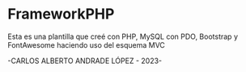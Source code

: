 # FrameworkPHP
Esta es una plantilla que creé con PHP, MySQL con PDO, Bootstrap y FontAwesome haciendo uso del esquema MVC

-CARLOS ALBERTO ANDRADE LÓPEZ - 2023-
